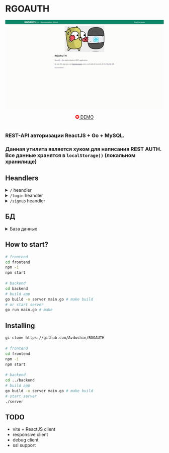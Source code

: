 # RGOAUTH

[![pwreview](docs/img/prew.gif)](https://youtu.be/t2KiHOXKsUA)

<!-- [![pwreview]()](https://youtu.be/t2KiHOXKsUA) [DEMO]() -->

<div align="center">
  <a href="https://youtu.be/t2KiHOXKsUA" target="_blank">
    <img src="docs/img/i/yt.png" alt="yt-cion" width="12px">
  </a>
  <a href="https://youtu.be/t2KiHOXKsUA" target="_blank">
    DEMO
  </a>
</div> <br>

### REST-API авторизации ReactJS + Go + MySQL.
### Данная утилита является хуком для написания REST AUTH. Все данные хранятся в `localStorage()` (локальном хранилище)


## Heandlers

<details>
  <summary><code>/</code> heandler </summary>
  
  ### main page
  
\
  ![](docs/img/rgoauth.png)

  ### loggined user
\
![](docs/img/login.jpg)
  
</details>

<details>
  <summary><code>/login</code> heandler </summary>

  `/login` heandler

![login-screen](docs/img/login.jpg)

### After authorization, the password is hashed
\
  ![](docs/img/hashed-pass.jpg)
  
</details>

<details>
  <summary><code>/signup</code> heandler </summary>

### `/signup` heandler 
\
![](docs/img/signup-process.png)
  
</details>

## БД

<details>
  <summary>База данных</summary>

### Таблицы

![](docs/img/db/tables.jpg)

### Таблица Users
  
структура:

![](docs/img/db/users_struct.jpg)

пример:

![](docs/img/db/users_example.jpg)

</details>


## How to start?

```bash
# frontend
cd frontend
npm -i
npm start

# backend
cd backend
# build app
go build -o server main.go # make build
# or start server
go run main.go # make
```

## Installing

```bash
gi clone https://github.com/Avdushin/RGOAUTH

# frontend
cd frontend
npm -i
npm start

# backend
cd ../backend
# build app
go build -o server main.go # make build
# start server
./server
```

## TODO

- vite + ReactJS client
- responsive client
- debug client
- ssl support